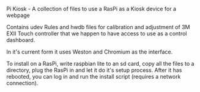 Pi Kiosk - A collection of files to use a RasPi as a Kiosk device for a webpage

Contains udev Rules and hwdb files for calibration and adjustment of 3M EXII Touch controller that we happen to have access to use as a control dashboard.

In it's current form it uses Weston and Chromium as the interface.

To install on a RasPi, write raspbian lite to an sd card, copy all the files to a directory, plug the RasPi in and let it do it's setup process. After it has rebooted, you can log in and run the install script (requires a network connection).
